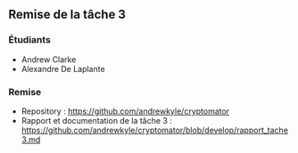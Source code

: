 ## Remise de la tâche 3

### Étudiants

- Andrew Clarke
- Alexandre De Laplante

### Remise

- Repository : https://github.com/andrewkyle/cryptomator
- Rapport et documentation de la tâche 3 : https://github.com/andrewkyle/cryptomator/blob/develop/rapport_tache3.md

